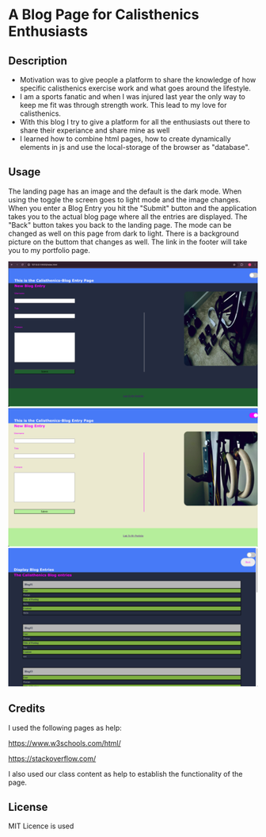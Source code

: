 # A Blog Page for Calisthenics Enthusiasts

## Description

- Motivation was to give people a platform to share the knowledge of how specific calisthenics exercise work and what goes around the 
lifestyle.
- I am a sports fanatic and when I was injured last year the only way to keep me fit was through strength work.
This lead to my love for calisthenics.
- With this blog I try to give a platform for all the enthusiasts out there to share their experiance and share mine as well
- I learned how to combine html pages, how to create dynamically elements in js and use the local-storage of the browser as "database".

## Usage

The landing page has an image and the default is the dark mode. When using the toggle the screen goes to light mode and the image changes.
When you enter a Blog Entry you hit the "Submit" button and the application takes you to the actual blog page where all the entries are displayed. The "Back" button takes you back to the landing page. The mode can be changed as well on this page from dark to light. There is a background picture on the buttom that changes as well. The link in the footer will take you to my portfolio page.

![PageInDarkMode](assets/images/Page_dark.png)
![PageInLightMode](assets/images/Page_light.png)
![Blog](assets/images/Blog_entries.png)

## Credits

I used the following pages as help:

https://www.w3schools.com/html/

https://stackoverflow.com/

I also used our class content as help to establish the functionality of the page.


## License

MIT Licence is used